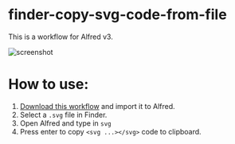 # finder-copy-svg-code-from-file

This is a workflow for Alfred v3.

![screenshot](http://d.pr/i/1dpnY+)

# How to use:
1. [Download this workflow](https://github.com/dubstrike/finder-copy-svg-code-from-file/releases/download/1.0/copy-svg-code.alfredworkflow) and import it to Alfred.
2. Select a `.svg` file in Finder.
3. Open Alfred and type in `svg`
4. Press enter to copy `<svg ...></svg>` code to clipboard.
